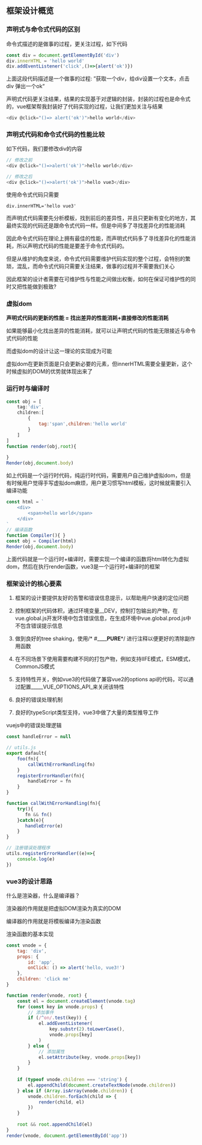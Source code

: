 ## 框架设计概览

### 声明式与命令式代码的区别

命令式描述的是做事的过程，更关注过程，如下代码

```javascript
const div = document.getElementById('div')
div.innerHTML = 'hello world'
div.addEventListener('click',()=>{alert('ok')})
```

上面这段代码描述是一个做事的过程: ”获取一个div，给div设置一个文本，点击div 弹出一个ok“

声明式代码更关注结果，结果的实现基于对逻辑的封装，封装的过程也是命令式的，vue框架帮我封装好了代码实现的过程，让我们更加关注与结果

```javascript
<div @click="()=> alert('ok')">hello world</div>
```

### 声明式代码和命令式代码的性能比较

如下代码，我们要修改div的内容

```javascript
// 修改之前
<div @click="()=>alert('ok')">hello world</div>

// 修改之后
<div @click="()=>alert('ok')">hello vue3</div>
```

使用命令式代码只需要

```
div.innerHTML='hello vue3'
```

而声明式代码需要先分析模板，找到前后的差异性，并且只更新有变化的地方，其最终实现的代码还是跟命令式代码一样。但是中间多了寻找差异化的性能消耗

因此命令式代码在理论上拥有最佳的性能，而声明式代码多了寻找差异化的性能消耗，所以声明式代码的性能是要差于命令式代码的。

但是从维护的角度来说，命令式代码需要维护代码实现的整个过程，会特别的繁琐，混乱，而命令式代码只需要关注结果，做事的过程并不需要我们关心

因此框架的设计者需要在可维护性与性能之间做出权衡，如何在保证可维护性的同时又把性能做到极致?

### 虚拟dom

**声明式代码的更新的性能 = 找出差异的性能消耗+直接修改的性能消耗**

如果能够最小化找出差异的性能消耗，就可以让声明式代码的性能无限接近与命令式代码的性能

而虚拟dom的设计让这一理论的实现成为可能

虚拟dom在更新页面是只会更新必要的元素，但innerHTML需要全量更新，这个时候虚拟的DOM的优势就体现出来了

### 运行时与编译时

```javascript
const obj = [
    tag:'div',
    children:[
        {
			tag:'span',children:'hello world'
        }
    ]
]
function render(obj,root){
    
}
Render(obj,document.body)
```

如上代码是一个运行时代码，纯运行时代码，需要用户自己维护虚拟dom，但是有时候用户觉得手写虚拟dom麻烦，用户更习惯写html模板，这时候就需要引入编译功能

```javascript
const html = `
	<div>
		<span>hello world</span>
	</div>
`
// 编译函数
function Compiler(){ }
const obj = Compiler(html)
Render(obj,document.body)
```

上面代码就是一个运行时+编译时，需要实现一个编译的函数将html转化为虚拟dom，然后在执行render函数，vue3是一个运行时+编译时的框架

### 框架设计的核心要素

1. 框架的设计要提供友好的告警和错误信息提示，以帮助用户快速的定位问题

2. 控制框架的代码体积，通过环境变量__DEV，控制打包输出的产物，在vue.global.js开发环境中包含错误信息，在生成环境中vue.global.prod.js中不包含错误提示信息
3. 做到良好的tree shaking，使用/* #________PURE____*/ 进行注释以便更好的清除副作用函数
4. 在不同场景下使用需要构建不同的打包产物，例如支持IIFE模式，ESM模式，CommonJS模式
5. 支持特性开关，例如vue3的代码做了兼容vue2的options api的代码，可以通过配置_____VUE_OPTIONS_API_来关闭该特性
6. 良好的错误处理机制
7. 良好的typeScript类型支持，vue3中做了大量的类型推导工作

vuejs中的错误处理逻辑

```javascript
const handleError = null

// utils.js
export dafault{
    foo(fn){
        callWithErrorHandling(fn)
    }
    registerErrorHandler(fn){
        handleError = fn
    }
}

function callWithErrorHandling(fn){
    try(){
       fn && fn() 
    }catch(e){
       handleError(e) 
    }
}

// 注册错误处理程序
utils.registerErrorHandler((e)=>{
    console.log(e)
})
```

### vue3的设计思路

什么是渲染器，什么是编译器？

渲染器的作用就是把虚拟DOM渲染为真实的DOM

编译器的作用就是将模板编译为渲染函数

渲染函数的基本实现

```javascript
const vnode = {
    tag: 'div',
    props: {
        id: 'app',
        onClick: () => alert('hello, vue3!')
    },
    children: 'click me'
}

function render(vnode, root) {
    const el = document.createElement(vnode.tag)
    for (const key in vnode.props) {
        // 添加事件
        if (/^on/.test(key)) {
            el.addEventListener(
                key.substr(2).toLowerCase(),
                vnode.props[key]
            )
        } else {
            // 添加属性
            el.setAttribute(key, vnode.props[key])
        }
    }
    
    if (typeof vnode.children === 'string') {
        el.appendChild(document.createTextNode(vnode.children))
    } else if (Array.isArray(vnode.children)) {
        vnode.children.forEach(child => {
            render(child, el)
        })
    }
    
    root && root.appendChild(el)
}
render(vnode, document.getElementById('app'))
```



